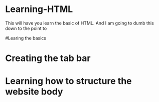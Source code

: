 # Learning-HTML
This will have you learn the basic of HTML. And I am going to dumb this down to the point to 

#Learing the basics

# Creating the tab bar

# Learning how to structure the website body
